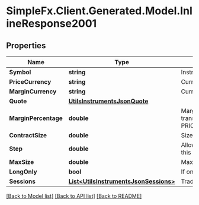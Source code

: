 # SimpleFx.Client.Generated.Model.InlineResponse2001
## Properties

Name | Type | Description | Notes
------------ | ------------- | ------------- | -------------
**Symbol** | **string** | Instrument symbol (ticker) | [optional] 
**PriceCurrency** | **string** | Currency in which this instrument is quoted. | [optional] 
**MarginCurrency** | **string** | Currency in which this instrument is valued. | [optional] 
**Quote** | [**UtilsInstrumentsJsonQuote**](UtilsInstrumentsJsonQuote.md) |  | [optional] 
**MarginPercentage** | **double** | Margin requirments for this instrument.   Required margin for transaciton is PRICE*marginPercentage/100*volume*contractSize/account.leverage | [optional] 
**ContractSize** | **double** | Size of transaciton with volume of 1 aka Multiplier. | [optional] 
**Step** | **double** | Allowed volume trading precision and minimum transaciton size for this instrument. | [optional] 
**MaxSize** | **double** | Maximum trading volume for single request. | [optional] 
**LongOnly** | **bool** | If only long positions (BUY) are allowed for this symbol. | [optional] 
**Sessions** | [**List&lt;UtilsInstrumentsJsonSessions&gt;**](UtilsInstrumentsJsonSessions.md) | Trade sessions describes time when this instrument is tradable | [optional] 

[[Back to Model list]](../README.md#documentation-for-models) [[Back to API list]](../README.md#documentation-for-api-endpoints) [[Back to README]](../README.md)

